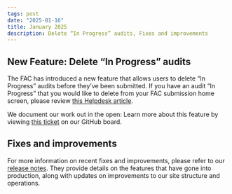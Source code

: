 ```yaml
---
tags: post 
date: "2025-01-16"
title: January 2025
description: Delete “In Progress” audits, Fixes and improvements
---
```

## New Feature: Delete “In Progress” audits

The FAC has introduced a new feature that allows users to delete “In Progress” audits before they’ve been submitted. If you have an audit “In Progress” that you would like to delete from your FAC submission home screen, please review [this Helpdesk article](https://support.fac.gov/hc/en-us/articles/33450486755085-How-do-I-delete-an-In-Progress-audit). 

We document our work out in the open: Learn more about this feature by viewing [this ticket](https://github.com/GSA-TTS/FAC/issues/4434) on our GitHub board.

## Fixes and improvements

For more information on recent fixes and improvements, please refer to our [release notes](https://github.com/GSA-TTS/FAC/releases). They provide details on the features that have gone into production, along with updates on improvements to our site structure and operations.
